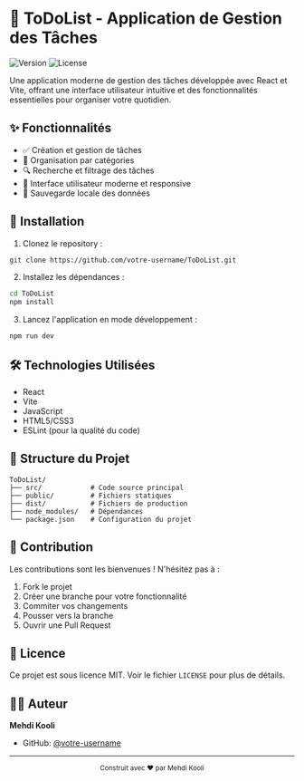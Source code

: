 # 📝 ToDoList - Application de Gestion des Tâches

![Version](https://img.shields.io/badge/version-1.0.0-blue)
![License](https://img.shields.io/badge/license-MIT-green)

Une application moderne de gestion des tâches développée avec React et Vite, offrant une interface utilisateur intuitive et des fonctionnalités essentielles pour organiser votre quotidien.

## ✨ Fonctionnalités

- ✅ Création et gestion de tâches
- 📅 Organisation par catégories
- 🔍 Recherche et filtrage des tâches
- 🎨 Interface utilisateur moderne et responsive
- 💾 Sauvegarde locale des données

## 🚀 Installation

1. Clonez le repository :
```bash
git clone https://github.com/votre-username/ToDoList.git
```

2. Installez les dépendances :
```bash
cd ToDoList
npm install
```

3. Lancez l'application en mode développement :
```bash
npm run dev
```

## 🛠 Technologies Utilisées

- React
- Vite
- JavaScript
- HTML5/CSS3
- ESLint (pour la qualité du code)

## 📁 Structure du Projet

```
ToDoList/
├── src/            # Code source principal
├── public/         # Fichiers statiques
├── dist/           # Fichiers de production
├── node_modules/   # Dépendances
└── package.json    # Configuration du projet
```

## 🤝 Contribution

Les contributions sont les bienvenues ! N'hésitez pas à :
1. Fork le projet
2. Créer une branche pour votre fonctionnalité
3. Commiter vos changements
4. Pousser vers la branche
5. Ouvrir une Pull Request

## 📄 Licence

Ce projet est sous licence MIT. Voir le fichier `LICENSE` pour plus de détails.

## 👨‍💻 Auteur

**Mehdi Kooli**
- GitHub: [@votre-username](https://github.com/votre-username)

---

<div align="center">
  <sub>Construit avec ❤️ par Mehdi Kooli</sub>
</div> 